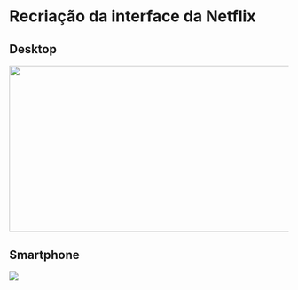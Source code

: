 # Recriação da interface da Netflix
## Desktop
<img src="/Netflix-Clone/netflix-clone.gif" width="600" height="300"/>

## Smartphone
<img src="/Netflix-Clone/Netflix-Clone-mobile.gif"/>
